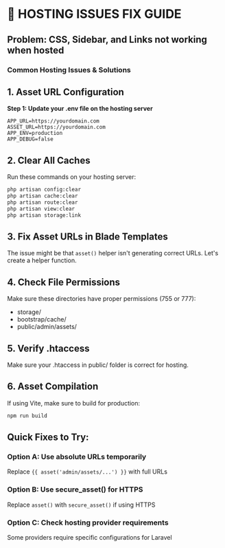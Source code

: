 # 🚨 HOSTING ISSUES FIX GUIDE

## Problem: CSS, Sidebar, and Links not working when hosted

### Common Hosting Issues & Solutions

## 1. Asset URL Configuration

**Step 1: Update your .env file on the hosting server**

```env
APP_URL=https://yourdomain.com
ASSET_URL=https://yourdomain.com
APP_ENV=production
APP_DEBUG=false
```

## 2. Clear All Caches

Run these commands on your hosting server:

```bash
php artisan config:clear
php artisan cache:clear
php artisan route:clear
php artisan view:clear
php artisan storage:link
```

## 3. Fix Asset URLs in Blade Templates

The issue might be that `asset()` helper isn't generating correct URLs. Let's create a helper function.

## 4. Check File Permissions

Make sure these directories have proper permissions (755 or 777):
- storage/
- bootstrap/cache/
- public/admin/assets/

## 5. Verify .htaccess

Make sure your .htaccess in public/ folder is correct for hosting.

## 6. Asset Compilation

If using Vite, make sure to build for production:

```bash
npm run build
```

## Quick Fixes to Try:

### Option A: Use absolute URLs temporarily
Replace `{{ asset('admin/assets/...') }}` with full URLs

### Option B: Use secure_asset() for HTTPS
Replace `asset()` with `secure_asset()` if using HTTPS

### Option C: Check hosting provider requirements
Some providers require specific configurations for Laravel
